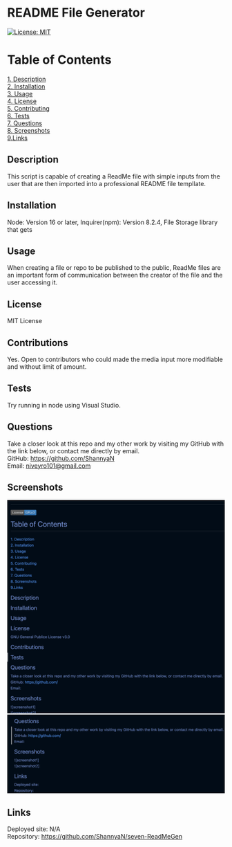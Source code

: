 # README File Generator  
[![License: MIT](https://img.shields.io/badge/License-MIT-yellow.svg)](https://opensource.org/licenses/MIT)  
  
 # Table of Contents  
   
[1. Description](##Description)  
[2. Installation](##Installation)  
[3. Usage](##Usage)  
[4. License](##License)  
[5. Contributing](##Contributing)  
[6. Tests](##Tests)  
[7. Questions](##Questions)  
[8. Screenshots](##Screenshots)  
[9.Links](##Links)  
## Description  
This script is capable of creating a ReadMe file with simple inputs from the user that are then imported into a professional README file templlate.  
  
## Installation  
Node: Version 16 or later, Inquirer(npm): Version 8.2.4, File Storage library that gets   
  
## Usage  
When creating a file or repo to be published to the public, ReadMe files are an important form of communication between the creator of the file and the user accessing it.    
  
## License  
MIT License  
  
## Contributions  
Yes. Open to contributors who could made the media input more modifiable and without limit of amount.   
   
## Tests   
Try running in node using Visual Studio.   
   
## Questions  
Take a closer look at this repo and my other work by visiting my GitHub with the link below, or contact me directly by email.  
GitHub: https://github.com/ShannyaN   
Email: niveyro101@gmail.com  
## Screenshots  
![screenshot1](images/templateTop.png)  
![screenshot2](images/templateBottom.png)  
## Links  
Deployed site: N/A  
Repository:  https://github.com/ShannyaN/seven-ReadMeGen